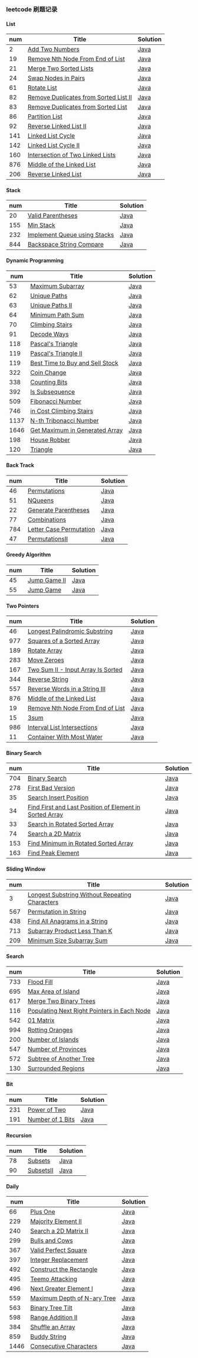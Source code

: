 ### leetcode 刷题记录 

#### List
| num | Title | Solution |
|---| ----- | -------- |
|2|[Add Two Numbers](https://leetcode-cn.com/problems/add-two-numbers/)|[Java](https://github.com/GeorgeCh2/review-self/blob/master/study/leetcode/List/AddNumbers.java)|
|19|[Remove Nth Node From End of List](https://leetcode-cn.com/problems/remove-nth-node-from-end-of-list/)|[Java](https://github.com/GeorgeCh2/review-self/blob/master/study/leetcode/List/RemoveNNode.java)|
|21|[Merge Two Sorted Lists](https://leetcode-cn.com/problems/merge-two-sorted-lists/)|[Java](https://github.com/GeorgeCh2/review-self/blob/master/study/leetcode/List/MergeList.java)|
|24|[Swap Nodes in Pairs](https://leetcode-cn.com/problems/swap-nodes-in-pairs/)|[Java](https://github.com/GeorgeCh2/review-self/blob/master/study/leetcode/List/SwapNodes.java)|
|61|[Rotate List](https://leetcode-cn.com/problems/rotate-list/)|[Java](https://github.com/GeorgeCh2/review-self/blob/master/study/leetcode/List/RotateList.java)|
|82|[Remove Duplicates from Sorted List II](https://leetcode-cn.com/problems/remove-duplicates-from-sorted-list-ii/)|[Java](https://github.com/GeorgeCh2/review-self/blob/master/study/leetcode/List/RemoveDuplicatesII.java)|
|83|[Remove Duplicates from Sorted List](https://leetcode-cn.com/problems/remove-duplicates-from-sorted-list/)|[Java](https://github.com/GeorgeCh2/review-self/blob/master/study/leetcode/List/RemoveDuplicates.java)|
|86|[Partition List](https://leetcode-cn.com/problems/partition-list/)|[Java](https://github.com/GeorgeCh2/review-self/blob/master/study/leetcode/List/PartitionList.java)|
|92|[Reverse Linked List II](https://leetcode-cn.com/problems/reverse-linked-list-ii/)|[Java](https://github.com/GeorgeCh2/review-self/blob/master/study/leetcode/List/ReverseLinkedListII.java)|
|141|[Linked List Cycle](https://leetcode-cn.com/problems/linked-list-cycle/)|[Java](https://github.com/GeorgeCh2/review-self/blob/master/study/leetcode/List/CycleLinkedList.java)|
|142|[Linked List Cycle II](https://leetcode-cn.com/problems/linked-list-cycle-ii/)|[Java](https://github.com/GeorgeCh2/review-self/blob/master/study/leetcode/List/CycleLinkedListII.java)|
|160|[Intersection of Two Linked Lists](https://leetcode-cn.com/problems/intersection-of-two-linked-lists/)|[Java](https://github.com/GeorgeCh2/review-self/blob/master/study/leetcode/List/IntersectionLinkedList.java)|
|876|[Middle of the Linked List](https://leetcode-cn.com/problems/middle-of-the-linked-list/)|[Java](https://github.com/GeorgeCh2/review-self/blob/master/study/leetcode/List/MiddleLinkedList.java)|
|206|[Reverse Linked List](https://leetcode-cn.com/problems/reverse-linked-list/)|[Java](https://github.com/GeorgeCh2/review-self/blob/master/study/leetcode/List/ReverseLinkedList.java)|


#### Stack
| num | Title | Solution |
|---| ----- | -------- |
|20|[Valid Parentheses](https://leetcode-cn.com/problems/valid-parentheses/)|[Java](https://github.com/GeorgeCh2/review-self/blob/master/study/leetcode/Stack/ValidParentheses.java)|
|155|[Min Stack](https://leetcode-cn.com/problems/min-stack/)|[Java](https://github.com/GeorgeCh2/review-self/blob/master/study/leetcode/Stack/MinStack.java)|
|232|[Implement Queue using Stacks](https://leetcode-cn.com/problems/implement-queue-using-stacks/)|[Java](https://github.com/GeorgeCh2/review-self/blob/master/study/leetcode/Stack/MyQueue.java)|
|844|[Backspace String Compare](https://leetcode-cn.com/problems/backspace-string-compare/)|[Java](https://github.com/GeorgeCh2/review-self/blob/master/study/leetcode/Stack/BackspaceCompare.java)|


#### Dynamic Programming
| num | Title | Solution |
|---| ----- | -------- |
| 53 | [Maximum Subarray](https://leetcode-cn.com/problems/maximum-subarray/) | [Java](https://github.com/GeorgeCh2/review-self/blob/master/study/leetcode/DynamicProgramming/MaximumSubarray.java)|
| 62 | [Unique Paths](https://leetcode-cn.com/problems/unique-paths/) | [Java](https://github.com/GeorgeCh2/review-self/blob/master/study/leetcode/DynamicProgramming/UniquePath.java)|
| 63 | [Unique Paths II](https://leetcode-cn.com/problems/unique-paths-ii/) | [Java](https://github.com/GeorgeCh2/review-self/blob/master/study/leetcode/DynamicProgramming/UniquePathII.java)|
| 64 | [Minimum Path Sum](https://leetcode-cn.com/problems/minimum-path-sum/) | [Java](https://github.com/GeorgeCh2/review-self/blob/master/study/leetcode/DynamicProgramming/MinimumPathSum.java)|
| 70 | [Climbing Stairs](https://leetcode-cn.com/problems/climbing-stairs/) | [Java](https://github.com/GeorgeCh2/review-self/blob/master/study/leetcode/DynamicProgramming/ClimbingStairs.java)|
| 91 | [Decode Ways](https://leetcode-cn.com/problems/decode-ways/) | [Java](https://github.com/GeorgeCh2/review-self/blob/master/study/leetcode/DynamicProgramming/DecodeWays.java)|
| 118 | [Pascal's Triangle](https://leetcode-cn.com/problems/pascals-triangle/) | [Java](https://github.com/GeorgeCh2/review-self/blob/master/study/leetcode/DynamicProgramming/PascalTriangle.java)|
| 119 | [Pascal's Triangle II](https://leetcode-cn.com/tag/dynamic-programming/problemset/) | [Java](https://github.com/GeorgeCh2/review-self/blob/master/study/leetcode/DynamicProgramming/PascalTriangleII.java)|
| 119 | [Best Time to Buy and Sell Stock](https://leetcode-cn.com/problems/best-time-to-buy-and-sell-stock/) | [Java](https://github.com/GeorgeCh2/review-self/blob/master/study/leetcode/DynamicProgramming/BuyAndSellStock.java)|
|322| [Coin Change](https://leetcode-cn.com/problems/coin-change/) | [Java](https://github.com/GeorgeCh2/review-self/blob/master/study/leetcode/DynamicProgramming/CoinChange.java)|
| 338 | [Counting Bits](https://leetcode-cn.com/problems/counting-bits/) | [Java](https://github.com/GeorgeCh2/review-self/blob/master/study/leetcode/DynamicProgramming/CountBits.java)|
| 392 | [Is Subsequence](https://leetcode-cn.com/problems/is-subsequence/) | [Java](https://github.com/GeorgeCh2/review-self/blob/master/study/leetcode/DynamicProgramming/IsSubsequence.java)|
| 509 | [Fibonacci Number](https://leetcode-cn.com/problems/fibonacci-number/) | [Java](https://github.com/GeorgeCh2/review-self/blob/master/study/leetcode/DynamicProgramming/FibonacciNumber.java)|
| 746 | [in Cost Climbing Stairs](https://leetcode-cn.com/problems/min-cost-climbing-stairs/) | [Java](https://github.com/GeorgeCh2/review-self/blob/master/study/leetcode/DynamicProgramming/MinCostClimbStairs.java)|
|1137| [N-th Tribonacci Number](https://leetcode-cn.com/problems/n-th-tribonacci-number/) | [Java](https://github.com/GeorgeCh2/review-self/blob/master/study/leetcode/DynamicProgramming/TribonacciNumber.java)|
|1646| [Get Maximum in Generated Array](https://leetcode-cn.com/problems/get-maximum-in-generated-array/) | [Java](https://github.com/GeorgeCh2/review-self/blob/master/study/leetcode/DynamicProgramming/MaximumGenerate.java)|
|198| [House Robber](https://leetcode-cn.com/problems/house-robber/) | [Java](https://github.com/GeorgeCh2/review-self/blob/master/study/leetcode/DynamicProgramming/HouseRobber.java)|
|120| [Triangle](https://leetcode-cn.com/problems/triangle/submissions/) | [Java](https://github.com/GeorgeCh2/review-self/blob/master/study/leetcode/DynamicProgramming/Triangle.java)|

#### Back Track
| num | Title | Solution |
|---| ----- | -------- |
| 46 | [Permutations](https://leetcode-cn.com/problems/permutations/) | [Java](https://github.com/GeorgeCh2/review-self/blob/master/study/leetcode/BackTrack/Permutations.java)|
| 51 | [NQueens](https://leetcode-cn.com/problems/n-queens/) | [Java](https://github.com/GeorgeCh2/review-self/blob/master/study/leetcode/BackTrack/NQueens.java)|
| 22 | [Generate Parentheses](https://leetcode-cn.com/problems/generate-parentheses/) | [Java](https://github.com/GeorgeCh2/review-self/blob/master/study/leetcode/BackTrack/GenerateParentheses.java)|
|77| [Combinations](https://leetcode-cn.com/problems/combinations/) | [Java](https://github.com/GeorgeCh2/review-self/blob/master/study/leetcode/BackTrack/Combinations.java)|
|784| [Letter Case Permutation](https://leetcode-cn.com/problems/letter-case-permutation/) | [Java](https://github.com/GeorgeCh2/review-self/blob/master/study/leetcode/BackTrack/LetterCasePermutation.java)|
|47| [PermutationsII](https://leetcode-cn.com/problems/permutations-ii/) | [Java](https://github.com/GeorgeCh2/review-self/blob/master/study/leetcode/BackTrack/PermutationsII.java)|

#### Greedy Algorithm
| num | Title | Solution |
|---| ----- | -------- |
| 45 | [Jump Game II](https://leetcode-cn.com/problems/jump-game-ii/) | [Java](https://github.com/GeorgeCh2/review-self/blob/master/study/leetcode/GreedyAlgorithm/JumpGameII.java)|
| 55 | [Jump Game](https://leetcode-cn.com/problems/jump-game/) | [Java](https://github.com/GeorgeCh2/review-self/blob/master/study/leetcode/GreedyAlgorithm/JumpGame.java)|

#### Two Pointers
| num | Title | Solution |
|---| ----- | -------- |
| 46 | [Longest Palindromic Substring](https://leetcode-cn.com/problems/longest-palindromic-substring/) | [Java](https://github.com/GeorgeCh2/review-self/blob/master/study/leetcode/TwoPointers/LongestPalindrome.java)|
| 977 | [Squares of a Sorted Array](https://leetcode-cn.com/problems/squares-of-a-sorted-array/) | [Java](https://github.com/GeorgeCh2/review-self/blob/master/study/leetcode/TwoPointers/SquaresSortedArray.java)|
| 189 | [Rotate Array](https://leetcode-cn.com/problems/rotate-array/) | [Java](https://github.com/GeorgeCh2/review-self/blob/master/study/leetcode/TwoPointers/RotateArray.java)|
| 283 | [Move Zeroes](https://leetcode-cn.com/problems/move-zeroes/) | [Java](https://github.com/GeorgeCh2/review-self/blob/master/study/leetcode/TwoPointers/MoveZeroes.java)|
| 167 | [Two Sum II - Input Array Is Sorted](https://leetcode-cn.com/problems/two-sum-ii-input-array-is-sorted/) | [Java](https://github.com/GeorgeCh2/review-self/blob/master/study/leetcode/TwoPointers/TwoSumII.java)|
| 344 | [Reverse String](https://leetcode-cn.com/problems/reverse-string/) | [Java](https://github.com/GeorgeCh2/review-self/blob/master/study/leetcode/TwoPointers/ReverseString.java)|
| 557 | [Reverse Words in a String III](https://leetcode-cn.com/problems/reverse-words-in-a-string-iii/) | [Java](https://github.com/GeorgeCh2/review-self/blob/master/study/leetcode/TwoPointers/ReverseStringII.java)|
| 876 | [Middle of the Linked List](https://leetcode-cn.com/problems/middle-of-the-linked-list/) | [Java](https://github.com/GeorgeCh2/review-self/blob/master/study/leetcode/TwoPointers/MiddleLinkedList.java)|
| 19 | [Remove Nth Node From End of List](https://leetcode-cn.com/problems/remove-nth-node-from-end-of-list/) | [Java](https://github.com/GeorgeCh2/review-self/blob/master/study/leetcode/TwoPointers/RemoveNthEndList.java)|
|15| [3sum](https://leetcode-cn.com/problems/3sum/) | [Java](https://github.com/GeorgeCh2/review-self/blob/master/study/leetcode/TwoPointers/ThreeSum.java)|
|986| [Interval List Intersections](https://leetcode-cn.com/problems/interval-list-intersections/) | [Java](https://github.com/GeorgeCh2/review-self/blob/master/study/leetcode/TwoPointers/IntervalList.java)|
|11| [Container With Most Water](https://leetcode-cn.com/problems/container-with-most-water/) | [Java](https://github.com/GeorgeCh2/review-self/blob/master/study/leetcode/TwoPointers/MostWaterContainer.java)|

#### Binary Search
| num | Title | Solution |
|---| ----- | -------- |
| 704 | [Binary Search](https://leetcode-cn.com/problems/binary-search/) | [Java](https://github.com/GeorgeCh2/review-self/blob/master/study/leetcode/BinarySearch/BinarySearch.java)|
| 278 | [First Bad Version](https://leetcode-cn.com/problems/first-bad-version/) | [Java](https://github.com/GeorgeCh2/review-self/blob/master/study/leetcode/BinarySearch/FirstBadVersion.java)|
| 35 | [Search Insert Position](https://leetcode-cn.com/problems/search-insert-position/) | [Java](https://github.com/GeorgeCh2/review-self/blob/master/study/leetcode/BinarySearch/SearchInsertPosition.java)|
|34| [Find First and Last Position of Element in Sorted Array](https://leetcode-cn.com/problems/find-first-and-last-position-of-element-in-sorted-array/) | [Java](https://github.com/GeorgeCh2/review-self/blob/master/study/leetcode/BinarySearch/FindPosition.java)|
|33| [Search in Rotated Sorted Array](https://leetcode-cn.com/problems/search-in-rotated-sorted-array/) | [Java](https://github.com/GeorgeCh2/review-self/blob/master/study/leetcode/BinarySearch/SearchRotateArray.java)|
|74| [Search a 2D Matrix](https://leetcode-cn.com/problems/search-a-2d-matrix/) | [Java](https://github.com/GeorgeCh2/review-self/blob/master/study/leetcode/BinarySearch/Search2DMatrix.java)|
|153| [Find Minimum in Rotated Sorted Array](https://leetcode-cn.com/problems/find-minimum-in-rotated-sorted-array/) | [Java](https://github.com/GeorgeCh2/review-self/blob/master/study/leetcode/BinarySearch/FindMinRotateArray.java)|
|163| [Find Peak Element](https://leetcode-cn.com/problems/find-peak-element/) | [Java](https://github.com/GeorgeCh2/review-self/blob/master/study/leetcode/BinarySearch/FindPeakElement.java)|

#### Sliding Window
| num | Title | Solution |
|---| ----- | -------- |
| 3 | [Longest Substring Without Repeating Characters](https://leetcode-cn.com/problems/longest-substring-without-repeating-characters/) | [Java](https://github.com/GeorgeCh2/review-self/blob/master/study/leetcode/SlidingWindow/LongestSubstring.java)|
| 567 | [Permutation in String](https://leetcode-cn.com/problems/permutation-in-string/) | [Java](https://github.com/GeorgeCh2/review-self/blob/master/study/leetcode/SlidingWindow/PermutationString.java)|
|438| [Find All Anagrams in a String](https://leetcode-cn.com/problems/find-all-anagrams-in-a-string/) | [Java](https://github.com/GeorgeCh2/review-self/blob/master/study/leetcode/SlidingWindow/AllAnagramsString.java)|
|713| [Subarray Product Less Than K](https://leetcode-cn.com/problems/subarray-product-less-than-k/) | [Java](https://github.com/GeorgeCh2/review-self/blob/master/study/leetcode/SlidingWindow/SubarrayProduct.java)|
|209| [Minimum Size Subarray Sum](https://leetcode-cn.com/problems/minimum-size-subarray-sum/) | [Java](https://github.com/GeorgeCh2/review-self/blob/master/study/leetcode/SlidingWindow/MinimumSubarray.java)|

#### Search
| num | Title | Solution |
|---| ----- | -------- |
| 733 | [Flood Fill](https://leetcode-cn.com/problems/flood-fill/) | [Java](https://github.com/GeorgeCh2/review-self/blob/master/study/leetcode/Search/FloodFill.java)|
| 695 | [Max Area of Island](https://leetcode-cn.com/problems/max-area-of-island/) | [Java](https://github.com/GeorgeCh2/review-self/blob/master/study/leetcode/Search/MaxAreaIsland.java)|
| 617 | [Merge Two Binary Trees](https://leetcode-cn.com/problems/merge-two-binary-trees/) | [Java](https://github.com/GeorgeCh2/review-self/blob/master/study/leetcode/Search/MergeBinaryTrees.java)|
| 116 | [Populating Next Right Pointers in Each Node](https://leetcode-cn.com/problems/populating-next-right-pointers-in-each-node/) | [Java](https://github.com/GeorgeCh2/review-self/blob/master/study/leetcode/Search/PopulatingNode.java)|
| 542 | [01 Matrix](https://leetcode-cn.com/problems/01-matrix/) | [Java](https://github.com/GeorgeCh2/review-self/blob/master/study/leetcode/Search/Matrix01.java)|
| 994 | [Rotting Oranges](https://leetcode-cn.com/problems/rotting-oranges/) | [Java](https://github.com/GeorgeCh2/review-self/blob/master/study/leetcode/Search/RottingOranges.java)|
|200| [Number of Islands](https://leetcode-cn.com/problems/number-of-islands/) | [Java](https://github.com/GeorgeCh2/review-self/blob/master/study/leetcode/Search/IslandNumber.java)|
|547| [Number of Provinces](https://leetcode-cn.com/problems/number-of-provinces/) | [Java](https://github.com/GeorgeCh2/review-self/blob/master/study/leetcode/Search/ProvinceNumber.java)|
|572| [Subtree of Another Tree](https://leetcode-cn.com/problems/subtree-of-another-tree/) | [Java](https://github.com/GeorgeCh2/review-self/blob/master/study/leetcode/Search/Subtree.java)|
|130| [Surrounded Regions](https://leetcode-cn.com/problems/surrounded-regions/) | [Java](https://github.com/GeorgeCh2/review-self/blob/master/study/leetcode/Search/SurroundedRegions.java)|

#### Bit
| num | Title | Solution |
|---| ----- | -------- |
|231| [Power of Two](https://leetcode-cn.com/problems/power-of-two/) | [Java](https://github.com/GeorgeCh2/review-self/blob/master/study/leetcode/Bit/PowerOfTwo.java)|
|191| [Number of 1 Bits](https://leetcode-cn.com/problems/number-of-1-bits/) | [Java](https://github.com/GeorgeCh2/review-self/blob/master/study/leetcode/Bit/NumberBits.java)|

#### Recursion
| num | Title | Solution |
|---| ----- | -------- |
|78| [Subsets](https://leetcode-cn.com/problems/subsets/) | [Java](https://github.com/GeorgeCh2/review-self/blob/master/study/leetcode/Recursion/Subsets.java)|
|90| [SubsetsII](https://leetcode-cn.com/problems/subsets-ii/) | [Java](https://github.com/GeorgeCh2/review-self/blob/master/study/leetcode/Recursion/SubsetsII.java)|

#### Daily
| num | Title | Solution |
|---| ----- | -------- |
| 66 | [Plus One](https://leetcode-cn.com/problems/plus-one/) | [Java](https://github.com/GeorgeCh2/review-self/blob/master/study/leetcode/Daily/PlusOne.java)|
| 229 | [Majority Element II](https://leetcode-cn.com/problems/majority-element-ii/) | [Java](https://github.com/GeorgeCh2/review-self/blob/master/study/leetcode/Daily/MajorityElementII.java)|
| 240 | [Search a 2D Matrix II](https://leetcode-cn.com/problems/search-a-2d-matrix-ii/) | [Java](https://github.com/GeorgeCh2/review-self/blob/master/study/leetcode/Daily/SearchMatrixII.java)|
| 299 | [Bulls and Cows](https://leetcode-cn.com/problems/bulls-and-cows/) | [Java](https://github.com/GeorgeCh2/review-self/blob/master/study/leetcode/Daily/BullsAndCows.java)|
| 367 | [Valid Perfect Square](https://leetcode-cn.com/problems/valid-perfect-square/) | [Java](https://github.com/GeorgeCh2/review-self/blob/master/study/leetcode/Daily/ValidPerfectSquare.java)|
| 397 | [ Integer Replacement](https://leetcode-cn.com/problems/integer-replacement/) | [Java](https://github.com/GeorgeCh2/review-self/blob/master/study/leetcode/Daily/IntegerReplacement.java)|
| 492 | [Construct the Rectangle](https://leetcode-cn.com/problems/construct-the-rectangle/) | [Java](https://github.com/GeorgeCh2/review-self/blob/master/study/leetcode/Daily/ConstructRectangle.java)|
| 495 | [Teemo Attacking](https://leetcode-cn.com/problems/teemo-attacking/) | [Java](https://github.com/GeorgeCh2/review-self/blob/master/study/leetcode/Daily/TeemoAttacking.java)|
| 496 | [Next Greater Element I](https://leetcode-cn.com/problems/next-greater-element-i/) | [Java](https://github.com/GeorgeCh2/review-self/blob/master/study/leetcode/Daily/NextGreaterElement.java)|
| 559 | [Maximum Depth of N-ary Tree](https://leetcode-cn.com/problems/maximum-depth-of-n-ary-tree/) | [Java](https://github.com/GeorgeCh2/review-self/blob/master/study/leetcode/Daily/MaximumDepthNaryTree.java)|
| 563 | [Binary Tree Tilt](https://leetcode-cn.com/problems/binary-tree-tilt/) | [Java](https://github.com/GeorgeCh2/review-self/blob/master/study/leetcode/Daily/BinaryTreeTilt.java)|
| 598 | [Range Addition II](https://leetcode-cn.com/problems/range-addition-ii/) | [Java](https://github.com/GeorgeCh2/review-self/blob/master/study/leetcode/Daily/RangeAdditionII.java)|
| 384 | [Shuffle an Array](https://leetcode-cn.com/problems/shuffle-an-array/) | [Java](https://github.com/GeorgeCh2/review-self/blob/master/study/leetcode/Daily/ShuffleArray.java)|
| 859 | [Buddy String](https://leetcode-cn.com/problems/buddy-strings/) | [Java](https://github.com/GeorgeCh2/review-self/blob/master/study/leetcode/Daily/BuddyString.java)|
|1446| [Consecutive Characters](https://leetcode-cn.com/problems/consecutive-characters/) | [Java](https://github.com/GeorgeCh2/review-self/blob/master/study/leetcode/Daily/ConsecutiveCharacters.java)|